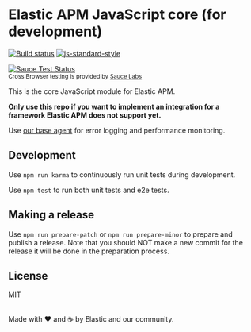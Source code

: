 # Elastic APM JavaScript core (for development)

[![Build status](https://travis-ci.org/elastic/apm-agent-js-core.svg?branch=master)](https://travis-ci.org/elastic/apm-agent-js-core)
[![js-standard-style](https://img.shields.io/badge/code%20style-standard-brightgreen.svg?style=flat)](https://github.com/feross/standard)

[![Sauce Test Status](https://saucelabs.com/browser-matrix/elastic-apm.svg)](https://saucelabs.com/u/elastic-apm)
<br><sup>Cross Browser testing is provided by [Sauce Labs](https://saucelabs.com/)</sup>


This is the core JavaScript module for Elastic APM. 

**Only use this repo if you want to implement an integration for a framework Elastic APM does not support yet.**

Use [our base agent](https://github.com/elastic/apm-agent-js-base) for error logging and performance monitoring.

## Development

Use `npm run karma` to continuously run unit tests during development.

Use `npm test` to run both unit tests and e2e tests.

## Making a release

Use `npm run prepare-patch` or `npm run prepare-minor` to prepare and publish a release.
Note that you should NOT make a new commit for the release it will be done in the preparation process.

## License
MIT

<br>Made with ♥️ and ☕️ by Elastic and our community.
